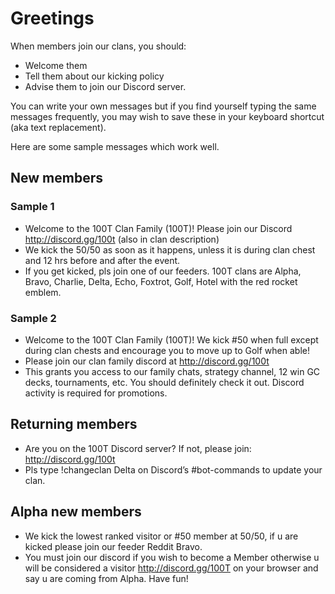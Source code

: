 # Greetings

When members join our clans, you should:
- Welcome them
- Tell them about our kicking policy
- Advise them to join our Discord server.

You can write your own messages but if you find yourself typing the same messages frequently, you may wish to save these in your keyboard shortcut (aka text replacement).

Here are some sample messages which work well.

## New members

### Sample 1

- Welcome to the 100T Clan Family (100T)! Please join our Discord http://discord.gg/100t (also in clan description)
- We kick the 50/50 as soon as it happens, unless it is during clan chest and 12 hrs before and after the event.
- If you get kicked, pls join one of our feeders. 100T clans are Alpha, Bravo, Charlie, Delta, Echo, Foxtrot, Golf, Hotel with the red rocket emblem.

### Sample 2

- Welcome to the 100T Clan Family (100T)! We kick \#50 when full except during clan chests and encourage you to move up to Golf when able!
- Please join our clan family discord at http://discord.gg/100t
- This grants you access to our family chats, strategy channel, 12 win GC decks, tournaments, etc. You should definitely check it out. Discord activity is required for promotions.

## Returning members

- Are you on the 100T Discord server? If not, please join: http://discord.gg/100t
- Pls type !changeclan Delta on Discord’s #bot-commands to update your clan.

## Alpha new members

- We kick the lowest ranked visitor or \#50 member at 50/50, if u are kicked please join our feeder Reddit Bravo.
- You must join our discord if you wish to become a Member otherwise u will be considered a visitor  http://discord.gg/100T on your browser and say u are coming from Alpha. Have fun!
